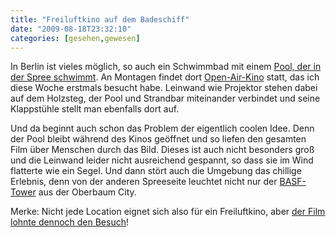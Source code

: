 ```yaml
---
title: "Freiluftkino auf dem Badeschiff"
date: "2009-08-18T23:32:10"
categories: [gesehen,gewesen]
---
```


In Berlin ist vieles möglich, so auch ein Schwimmbad mit einem [Pool, der in der Spree schwimmt](http://www.arena-berlin.de/badeschiff.aspx). An Montagen findet dort [Open-Air-Kino](http://www.ausgezeichnetersommer.de/openair_prox.php?mx=203#pre) statt, das ich diese Woche erstmals besucht habe. Leinwand wie Projektor stehen dabei auf dem Holzsteg, der Pool und Strandbar miteinander verbindet und seine Klappstühle stellt man ebenfalls dort auf.

Und da beginnt auch schon das Problem der eigentlich coolen Idee. Denn der Pool bleibt während des Kinos geöffnet und so liefen den gesamten Film über Menschen durch das Bild. Dieses ist auch nicht besonders groß und die Leinwand leider nicht ausreichend gespannt, so dass sie im Wind flatterte wie ein Segel. Und dann stört auch die Umgebung das chillige Erlebnis, denn von der anderen Spreeseite leuchtet nicht nur der [BASF-Tower](http://www.oberbaumcity.de/projekte/gebaeude/index_1000091_2000047.html) aus der Oberbaum City.

Merke: Nicht jede Location eignet sich also für ein Freiluftkino, aber [der Film lohnte dennoch den Besuch](/2009/08/22/louise-hires-a-contract-killer/)!
